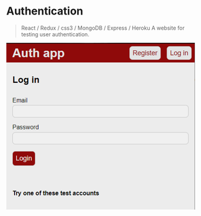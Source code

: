 # Authentication
>React / Redux / css3 / MongoDB / Express / Heroku
A website for testing user authentication.


<img src="frontend/public/Images/lm-auth.PNG" width="500">